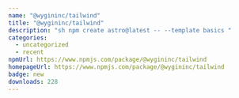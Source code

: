 ```yaml
---
name: "@wygininc/tailwind"
title: "@wygininc/tailwind"
description: "sh npm create astro@latest -- --template basics "
categories:
  - uncategorized
  - recent
npmUrl: https://www.npmjs.com/package/@wygininc/tailwind
homepageUrl: https://www.npmjs.com/package/@wygininc/tailwind
badge: new
downloads: 228
---
```

